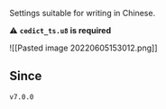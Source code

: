 Settings suitable for writing in Chinese.

⚠ **`cedict_ts.u8` is required**

![[Pasted image 20220605153012.png]]

## Since

`v7.0.0`
